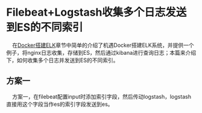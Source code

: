 # Filebeat+Logstash收集多个日志发送到ES的不同索引 <!-- {docsify-ignore-all} -->

&nbsp; &nbsp; 在[Docker搭建ELK](/docs/blog/Middleware/elk/elk-1.md)章节中简单的介绍了机遇Docker搭建ELK系统，并提供一个例子，将nginx日志收集，存储到ES，然后通过kibana进行查询日志；本篇来介绍下，如何收集多个日志并发送到ES的不同索引。


## 方案一

&nbsp; &nbsp; 方案一，在filebeat配置input时添加索引字段，然后传动logstash，logstash直接用这个字段当作es的索引字段发送到es。